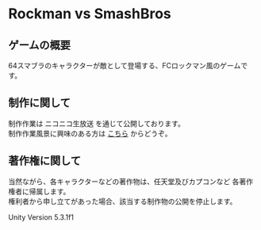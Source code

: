 # Rockman vs SmashBros

## ゲームの概要
64スマブラのキャラクターが敵として登場する、FCロックマン風のゲームです。

## 制作に関して
制作作業は ニコニコ生放送 を通じて公開しております。  
制作作業風景に興味のある方は [こちら](http://com.nicovideo.jp/community/co29136) からどうぞ。

## 著作権に関して
当然ながら、各キャラクターなどの著作物は、任天堂及びカプコンなど 各著作権者に帰属します。  
権利者から申し立てがあった場合、該当する制作物の公開を停止します。

Unity Version 5.3.1f1